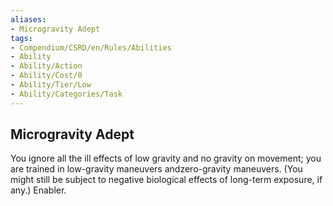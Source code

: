 ```yaml
---
aliases:
- Microgravity Adept
tags:
- Compendium/CSRD/en/Rules/Abilities
- Ability
- Ability/Action
- Ability/Cost/0
- Ability/Tier/Low
- Ability/Categories/Task
---
```


  
## Microgravity Adept  
You ignore all the ill effects of low gravity and no gravity on movement; you are trained in low-gravity maneuvers andzero-gravity maneuvers. (You might still be subject to negative biological effects of long-term exposure, if any.) Enabler.